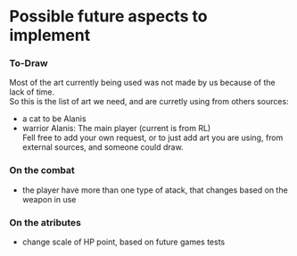 # Possible future aspects to implement

### To-Draw
Most of the art currently being used was not made by us because of the lack of time.  
So this is the list of art we need, and are curretly using from others sources:  
  - a cat to be Alanis  
  - warrior Alanis: The main player (current is from RL)  
Fell free to add your own request, or to just add art you are using, from external sources, and someone could draw.  

### On the combat
  - the player have more than one type of atack, that changes based on the weapon in use  

### On the atributes
  - change scale of HP point, based on future games tests  
